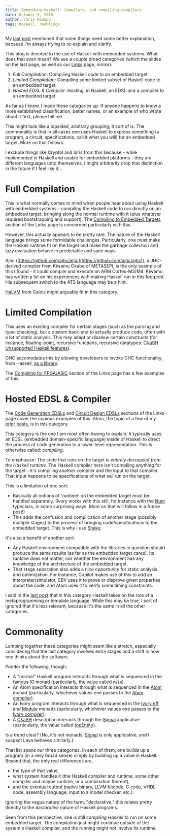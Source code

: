 ```yaml
---
title: Embedding Haskell: Compilers, and compiling compilers
date: October 9, 2015
author: Chris Hodapp
tags: haskell, ramblings
---
```


My [last post][] mentioned that some things need some better
explanation, because I'm always trying to re-explain and clarify.

This blog is devoted to the use of Haskell with embedded systems.
What does that even mean? We see a couple broad categories (which the
slides on the last page, as well as our [Links][links] page, mirror):

1. *Full Compilation:* Compiling Haskell code to an embedded target.
2. *Limited Compilation:* Compiling some limited subset of Haskell
   code to an embedded target.
3. *Hosted EDSL & Compiler:* Hosting, in Haskell, an EDSL and a
   compiler to an embedded target.

As far as I know, I made these categories up.  If anyone happens to
know a more established classification, better names, or an example of
who wrote about it first, please tell me.

This might look like a lopsided, arbitrary grouping; it sort of is.
The commonality is that in all cases one uses Haskell to express
something (a program, a circuit, specifications, call it what you
will) for an embedded target.  More on that follows.

I exclude things like Cryptol and Idris from this because - while
implemented in Haskell and usable for embedded platforms - they are
different languages unto themselves.  I might arbitrarily drop that
distinction in the future if I feel like it...

# Full Compilation

This is what normally comes to mind when people hear about using
Haskell with embedded systems - compiling the Haskell code to run
directly on an embedded target, bringing along the normal runtime with
it (plus whatever required bootstrapping and support).  The
[Compiling to Embedded Targets][links-full-compile] section of the
Links page is concerned particularly with this.

However, this actually appears to be pretty rare.  The nature of the
Haskell language brings some formidable challenges.  Particularly, one
must make the Haskell runtime fit on the target and make the garbage
collection and lazy evaluation behave in predictable and sane ways.

Ajhc ([https://github.com/ajhc/ajhc](https://github.com/ajhc/ajhc)), a
JHC-derived compiler from Kiwamu Okabe of METASEPI, is the only
example of this I found - it could compile and execute on ARM
Cortex-M3/M4.  Kiwamu has written a lot on his experiences with making
Haskell run in this footprint.  His subsequent switch to the ATS
language may be a hint.

[HaLVM][] from Galois might arguably fit in this category.

# Limited Compilation

This uses an existing compiler for certain stages (such as the parsing
and type-checking), but a custom back-end to actually produce code,
often with a lot of static analysis. This may adapt or disallow
certain constructs (for instance, floating-point, recursive functions,
recursive datatypes:
[CλaSH Unsupported Haskell features][clash-unsupported]).

GHC accomodates this by allowing developers to invoke GHC
functionality, from Haskell, [as a library][ghc-library].

The [Compiling for FPGA/ASIC][links-fpga] section of the Links page has
a few examples of this.

# Hosted EDSL & Compiler

The [Code Generation EDSLs][links-codegen] and
[Circuit Design EDSLs][links-circuit] sections of the Links page cover
the copious examples of this.  Atom, the topic of a few of my
[prior posts][atom-last-post], is in this category.

This category is the one I am most often having to explain.  It
typically uses an EDSL (embedded domain-specific language) inside of
Haskell to direct the process of code generation to a lower-level
representation.  This is otherwise called: *compiling*.

To emphasize: The code that runs on the target is *entirely decoupled
from the Haskell runtime*.  The Haskell compiler here isn't compiling
anything for the target - it's compiling another compiler and the
input to that compiler.  That input happens to be specifications of
what *will* run on the target.

This is a limitation of one sort:

- Basically all notions of 'runtime' on the embedded target must be
  handled separately.  (Ivory works with this still, for instance with
  the [Num][] typeclass, in some surprising ways.  More on that will
  follow in a future post!)
- This adds the confusion and complication of another stage (possibly
  multiple stages) to the process of bringing code/specifications to
  the embedded target.  This is why I use
  [Shake](http://shakebuild.com/).

It's also a benefit of another sort:

- Any Haskell environment compatible with the libraries in question
  should produce the same results (as far as the embedded target
  cares).  Its runtime does not matter, nor whether the environment
  has any knowledge of the architecture of the embedded target.
- That stage separation also adds a nice opportunity for static
  analysis and optimization.  For instance, Copilot makes use of this
  to add an interpreter/simulator, SBV uses it to prove or disprove
  given properties about the code, and Atom uses it to verify some
  timing constraints.

I said in the [last post][] that in this category Haskell takes on the
role of a metaprogramming or template language.  While this may be
true, I sort of ignored that it's less relevant, because it's the same
in all the other categories.

# Commonality

Lumping together these categories might seem like a stretch,
especially considering that the last category involves extra stages
and a shift in how one thinks about the software.

Ponder the following, though:

- A "normal" Haskell program interacts through what is sequenced in
  the famous [IO][io-monad] monad (particularly, the value called
  `main`).
- An Atom specification interacts through what is sequenced in the
  [Atom][] monad (particularly, whichever values one passes to the
  [Atom compiler][]).
- An Ivory program interacts through what is sequenced in the
  [Ivory eff][] and [Module][ivory-module] monads (particularly,
  whichever values one passes to the
  [Ivory compiler][ivory-compiler]).
- A [CλaSH](http://www.clash-lang.org/) description interacts
  through the [Signal][clash-signal] applicative (particularly, the
  value called [topEntity][clash-topentity]).

Is a trend clear?  (No, it's not monads.  [Signal][clash-signal] is
only applicative, and I suspect Lava behaves similarly.)

That list spans our three categories.  In each of them, one builds up
a program (in a very broad sense) simply by building up a value in
Haskell.  Beyond that, the only real differences are,

- the type of that value,
- what system handles it (the Haskell compiler and runtime, some
  other compiler and maybe runtime, or a combination thereof),
- and the eventual output (native binary, LLVM bitcode, C code, VHDL
  code, assembly language, input to a model checker, etc.).

Ignoring the vague nature of the term, "declarative," this relates
pretty directly to the *declarative* nature of Haskell programs.

Seen from this perspective, one is still *compiling Haskell* to run on
some embedded target.  The compilation just might continue outside of
the system's Haskell compiler, and the running might not involve its
runtime.

[atom compiler]: https://hackage.haskell.org/package/atom-1.0.13/docs/Language-Atom.html#g:2
[atom-last-post]: ../posts/2015-02-17-atom-examples.lhs
[atom]: https://hackage.haskell.org/package/atom-1.0.13/docs/Language-Atom.html#t:Atom
[clash-signal]: https://hackage.haskell.org/package/clash-prelude-0.10/docs/CLaSH-Signal.html#t:Signal
[clash-topentity]: https://hackage.haskell.org/package/clash-prelude-0.10/docs/CLaSH-Annotations-TopEntity.html
[clash-unsupported]: http://hackage.haskell.org/package/clash-prelude-0.10/docs/CLaSH-Tutorial.html#unsupported
[ghc-library]: https://wiki.haskell.org/GHC/As_a_library
[halvm]: https://github.com/galoisinc/halvm
[io-monad]: https://hackage.haskell.org/package/base/docs/System-IO.html
[ivory eff]: https://hackage.haskell.org/package/ivory-0.1.0.0/docs/Ivory-Language.html#t:Ivory
[ivory-compiler]: https://hackage.haskell.org/package/ivory-backend-c-0.1.0.1/docs/Ivory-Compile-C.html
[ivory-module]: https://hackage.haskell.org/package/ivory-0.1.0.0/docs/Ivory-Language.html#t:Module
[last post]: ../posts/2015-06-09-atom-cincyfp-slides.html
[links-circuit]: ../pages/links.html#circuit-design-edsls
[links-codegen]: ../pages/links.html#code-generation-edsls
[links-fpga]: ../pages/links.html#compiling-for-fpgaasic
[links-full-compile]: ../pages/links.html#compiling-to-embedded-targets
[links]: ../pages/links.html
[num]: https://hackage.haskell.org/package/base/docs/Prelude.html#t:Num
